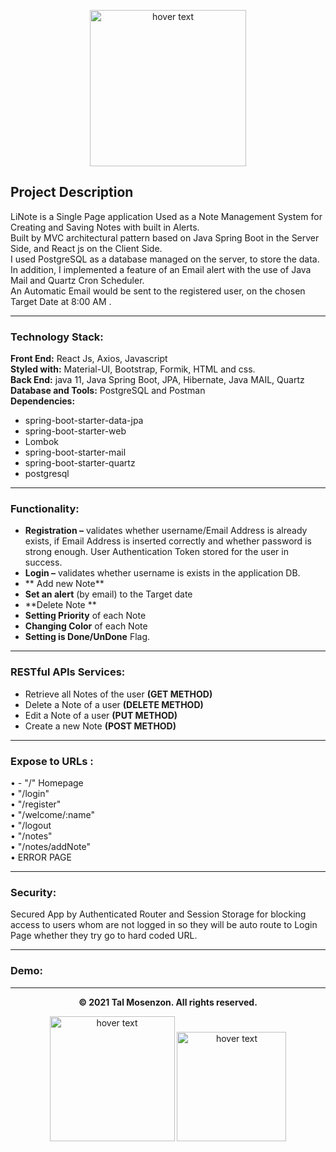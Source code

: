 
<p align="center">
  <img src="https://i.ibb.co/Df3MzfG/1327bbd369c34c77953c6142d3eb619b.png" width="250" title="hover text">
</p>

##   **Project Description**

LiNote is a Single Page application Used as a Note Management System for Creating and Saving Notes with built in Alerts.   <br>
Built by MVC architectural pattern based on Java Spring Boot in the Server Side, and React js on the Client Side.   <br>
I used PostgreSQL as a database managed on the server, to store the data. <br>
In addition, I implemented a feature of an Email alert with the use of Java Mail and Quartz Cron Scheduler. <br>
An Automatic Email would be sent to the registered user, on the chosen Target Date at 8:00 AM .

---

### Technology Stack:
**Front End:** React Js, Axios, Javascript <br>
**Styled with:** Material-UI, Bootstrap, Formik, HTML and css.  <br>
**Back End:** java 11, Java Spring Boot, JPA, Hibernate, Java MAIL, Quartz  <br>
**Database and Tools:**  PostgreSQL and Postman  <br>
**Dependencies:**  
- spring-boot-starter-data-jpa
- spring-boot-starter-web
- Lombok
- spring-boot-starter-mail
- spring-boot-starter-quartz
- postgresql

---

### Functionality:
- **Registration –** validates whether username/Email Address is already exists, if Email Address is inserted correctly and whether password is strong enough.  User Authentication Token stored for the user in success. <br>
- **Login –** validates whether username is exists in the application DB. <br>
- ** Add new Note** <br>
- **Set an alert** (by email) to the Target date <br>
- **Delete Note ** <br>
- **Setting Priority** of each Note <br>
- **Changing Color** of each Note <br>
- **Setting is Done/UnDone** Flag. <br>

---

### RESTful APIs Services:
-	Retrieve all Notes of the user **(GET METHOD)** <br>
-	Delete a Note of a user **(DELETE METHOD)** <br>
-	Edit a Note of a user **(PUT METHOD)** <br>
-	Create a new Note **(POST METHOD)** <br>

---

### Expose to URLs :
•	 - "/" Homepage <br>
•	"/login" <br>
•	"/register" <br>
•	"/welcome/:name" <br>
•	"/logout  <br>
•	"/notes" <br>
•	"/notes/addNote" <br>
•	ERROR PAGE <br>

---

### Security:
Secured App by Authenticated Router and Session Storage for blocking access to users whom are not logged in so they will be auto route to Login Page whether they try go to hard coded URL. 


---

### Demo:

---

<p align="center">
  <b>© 2021 Tal Mosenzon.  All rights reserved.</b>
</p>

<p align="center">
      <img src="https://www.endivesoftware.com/blog/wp-content/uploads/2020/01/Spring-Boot-Application-Development.png" width="200" title="hover text">
        <img src="https://www.webrexstudio.com/wp-content/uploads/2019/05/react-js-image.png" width="175" title="hover text">
</p>


